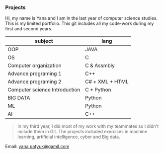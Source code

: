 ### Projects
Hi, my name is Yana and I am in the last year of computer science studies. This is my limited portfolio.
This git includes all my code-work during my first and second years.

|  subject |  lang |
| ------------ | ------------ |
| OOP  |JAVA   |
|  OS| C  |
| Computer organization |C & Assmbly   |
|  Advance programing 1| C++  |
| Advance programing 2| C# + XML + HTML |
| Computer science Introduction| C  + Python|
|BIG DATA| Python |
|ML | Python|
| AI| C++|



> In my third year, I did most of my work with my teammates so I didn't include them in Git.
The projects included exercises in machine learning, artificial intelligence, cyber and Big data.

Email: yana.patyuk@gamil.com

